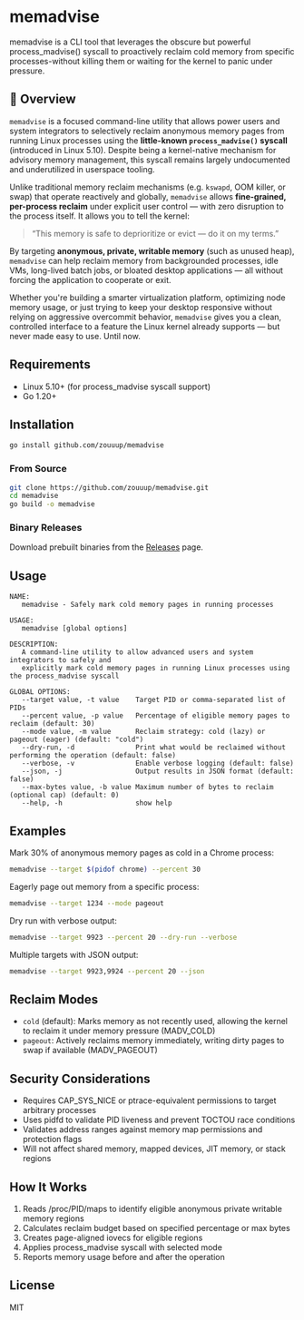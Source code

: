 # memadvise

memadvise is a CLI tool that leverages the obscure but powerful process_madvise() syscall to proactively reclaim cold memory from specific processes-without killing them or waiting for the kernel to panic under pressure.


## 🧾 Overview

`memadvise` is a focused command-line utility that allows power users and system integrators to selectively reclaim anonymous memory pages from running Linux processes using the **little-known `process_madvise()` syscall** (introduced in Linux 5.10). Despite being a kernel-native mechanism for advisory memory management, this syscall remains largely undocumented and underutilized in userspace tooling.

Unlike traditional memory reclaim mechanisms (e.g. `kswapd`, OOM killer, or swap) that operate reactively and globally, `memadvise` allows **fine-grained, per-process reclaim** under explicit user control — with zero disruption to the process itself. It allows you to tell the kernel:  
> “This memory is safe to deprioritize or evict — do it on my terms.”

By targeting **anonymous, private, writable memory** (such as unused heap), `memadvise` can help reclaim memory from backgrounded processes, idle VMs, long-lived batch jobs, or bloated desktop applications — all without forcing the application to cooperate or exit.

Whether you're building a smarter virtualization platform, optimizing node memory usage, or just trying to keep your desktop responsive without relying on aggressive overcommit behavior, `memadvise` gives you a clean, controlled interface to a feature the Linux kernel already supports — but never made easy to use. Until now.

## Requirements

- Linux 5.10+ (for process_madvise syscall support)
- Go 1.20+

## Installation

```bash
go install github.com/zouuup/memadvise
```

### From Source

```bash
git clone https://github.com/zouuup/memadvise.git
cd memadvise
go build -o memadvise
```

### Binary Releases

Download prebuilt binaries from the [Releases](https://github.com/zouuup/memadvise/releases) page.

## Usage

```
NAME:
   memadvise - Safely mark cold memory pages in running processes

USAGE:
   memadvise [global options]

DESCRIPTION:
   A command-line utility to allow advanced users and system integrators to safely and
   explicitly mark cold memory pages in running Linux processes using the process_madvise syscall

GLOBAL OPTIONS:
   --target value, -t value    Target PID or comma-separated list of PIDs
   --percent value, -p value   Percentage of eligible memory pages to reclaim (default: 30)
   --mode value, -m value      Reclaim strategy: cold (lazy) or pageout (eager) (default: "cold")
   --dry-run, -d               Print what would be reclaimed without performing the operation (default: false)
   --verbose, -v               Enable verbose logging (default: false)
   --json, -j                  Output results in JSON format (default: false)
   --max-bytes value, -b value Maximum number of bytes to reclaim (optional cap) (default: 0)
   --help, -h                  show help
```

## Examples

Mark 30% of anonymous memory pages as cold in a Chrome process:

```bash
memadvise --target $(pidof chrome) --percent 30
```

Eagerly page out memory from a specific process:

```bash
memadvise --target 1234 --mode pageout
```

Dry run with verbose output:

```bash
memadvise --target 9923 --percent 20 --dry-run --verbose
```

Multiple targets with JSON output:

```bash
memadvise --target 9923,9924 --percent 20 --json
```

## Reclaim Modes

- `cold` (default): Marks memory as not recently used, allowing the kernel to reclaim it under memory pressure (MADV_COLD)
- `pageout`: Actively reclaims memory immediately, writing dirty pages to swap if available (MADV_PAGEOUT)

## Security Considerations

- Requires CAP_SYS_NICE or ptrace-equivalent permissions to target arbitrary processes
- Uses pidfd to validate PID liveness and prevent TOCTOU race conditions
- Validates address ranges against memory map permissions and protection flags
- Will not affect shared memory, mapped devices, JIT memory, or stack regions

## How It Works

1. Reads /proc/PID/maps to identify eligible anonymous private writable memory regions
2. Calculates reclaim budget based on specified percentage or max bytes
3. Creates page-aligned iovecs for eligible regions
4. Applies process_madvise syscall with selected mode
5. Reports memory usage before and after the operation

## License

MIT
